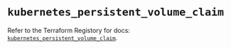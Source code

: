 # `kubernetes_persistent_volume_claim`

Refer to the Terraform Registory for docs: [`kubernetes_persistent_volume_claim`](https://www.terraform.io/docs/providers/kubernetes/r/persistent_volume_claim).
